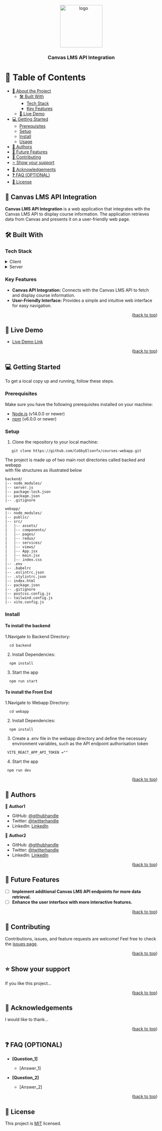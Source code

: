 <div align="center">
  <img src="your_project_logo.png" alt="logo" width="140" height="auto" />
  <br/>
  <h3><b>Canvas LMS API Integration</b></h3>
</div>

# 📗 Table of Contents

- [📖 About the Project](#about-project)
  - [🛠 Built With](#built-with)
    - [Tech Stack](#tech-stack)
    - [Key Features](#key-features)
  - [🚀 Live Demo](#live-demo)
- [💻 Getting Started](#getting-started)
  - [Prerequisites](#prerequisites)
  - [Setup](#setup)
  - [Install](#install)
  - [Usage](#usage)
- [👥 Authors](#authors)
- [🔭 Future Features](#future-features)
- [🤝 Contributing](#contributing)
- [⭐️ Show your support](#support)
- [🙏 Acknowledgements](#acknowledgements)
- [❓ FAQ (OPTIONAL)](#faq)
- [📝 License](#license)

## 📖 Canvas LMS API Integration <a name="about-project"></a>

**Canvas LMS API Integration** is a web application that integrates with the Canvas LMS API to display course information. The application retrieves data from Canvas and presents it on a user-friendly web page.

## 🛠 Built With <a name="built-with"></a>

### Tech Stack <a name="tech-stack"></a>

<details>
  <summary>Client</summary>
  <ul>
    <li><a href="https://reactjs.org/">React.js</a></li>
    <li><a href="https://reactjs.org/">Redux Toolkit</a></li>
  </ul>
</details>

<details>
  <summary>Server</summary>
  <ul>
    <li><a href="https://expressjs.com/">Express.js</a></li>
  </ul>
</details>



### Key Features <a name="key-features"></a>

- **Canvas API Integration:** Connects with the Canvas LMS API to fetch and display course information.
- **User-Friendly Interface:** Provides a simple and intuitive web interface for easy navigation.

<p align="right">(<a href="#readme-top">back to top</a>)</p>

## 🚀 Live Demo <a name="live-demo"></a>

- [Live Demo Link](https://your-live-demo-link.com)

<p align="right">(<a href="#readme-top">back to top</a>)</p>

## 💻 Getting Started <a name="getting-started"></a>

To get a local copy up and running, follow these steps.

### Prerequisites

Make sure you have the following prerequisites installed on your machine:

- [Node.js](https://nodejs.org/) (v14.0.0 or newer)
- [npm](https://www.npmjs.com/) (v6.0.0 or newer)

### Setup

1. Clone the repository to your local machine:
```
   git clone https://github.com/CobbyElsonfx/courses-webapp.git
```
<p>The project is made up of two main root directories called backed and webapp <br/> with file structures as illustrated below</p>

```
backend/
|-- node_modules/
|-- server.js
|-- package-lock.json
|-- package.json
|-- .gitignore
```

```
webapp/
|-- node_modules/
|-- public/
|-- src/
|   |-- assets/
|   |-- components/
|   |-- pages/
|   |-- redux/
|   |-- services/
|   |-- views/
|   |-- App.jsx
|   |-- main.jsx
|   |-- index.css
|-- .env
|-- .babelrc
|-- .eslintrc.json
|-- .stylintrc.json
|-- index.html
|-- package.json
|-- .gitignore
|-- postcss.config.js
|-- tailwind.config.js
|-- vite.config.js
```


### Install
#### To install the backend
1.Navigate to Backend Directory:
   
 ```
   cd backend
```
2. Install Dependencies:
 ```
   npm install
```
3. Start the app
 ```
   npm run start
```
#### To install the Front End
1.Navigate to Webapp Directory:
   
 ```
   cd webapp
```
2. Install Dependencies:
 ```
   npm install
```
3. Create a .env file in the webapp directory and define the necessary environment variables, such as the API endpoint authorisation token
 ```
  VITE_REACT_APP_API_TOKEN =""
```

4. Start the app
 ```
  npm run dev
```


<!-- Provide information on running tests -->

<p align="right">(<a href="#readme-top">back to top</a>)</p>

## 👥 Authors <a name="authors"></a>

👤 **Author1**

- GitHub: [@githubhandle](https://github.com/githubhandle)
- Twitter: [@twitterhandle](https://twitter.com/twitterhandle)
- LinkedIn: [LinkedIn](https://linkedin.com/in/linkedinhandle)

👤 **Author2**

- GitHub: [@githubhandle](https://github.com/githubhandle)
- Twitter: [@twitterhandle](https://twitter.com/twitterhandle)
- LinkedIn: [LinkedIn](https://linkedin.com/in/linkedinhandle)

<p align="right">(<a href="#readme-top">back to top</a>)</p>

## 🔭 Future Features <a name="future-features"></a>

- [ ] **Implement additional Canvas LMS API endpoints for more data retrieval.**
- [ ] **Enhance the user interface with more interactive features.**

<p align="right">(<a href="#readme-top">back to top</a>)</p>

## 🤝 Contributing <a name="contributing"></a>

Contributions, issues, and feature requests are welcome! Feel free to check the [issues page](../../issues/).

<p align="right">(<a href="#readme-top">back to top</a>)</p>

## ⭐️ Show your support <a name="support"></a>

If you like this project...

<p align="right">(<a href="#readme-top">back to top</a>)</p>

## 🙏 Acknowledgements <a name="acknowledgements"></a>

I would like to thank...

<p align="right">(<a href="#readme-top">back to top</a>)</p>

## ❓ FAQ (OPTIONAL) <a name="faq"></a>

- **[Question_1]**
  - [Answer_1]

- **[Question_2]**
  - [Answer_2]

<p align="right">(<a href="#readme-top">back to top</a>)</p>

## 📝 License <a name="license"></a>

This project is [MIT](./LICENSE) licensed.
